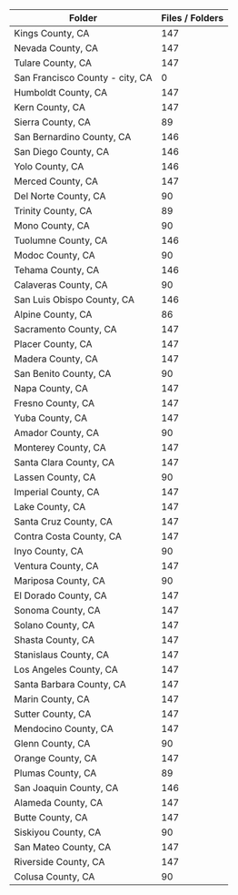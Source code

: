 | Folder                          |   Files / Folders |
|---------------------------------|-------------------|
| Kings County, CA                |               147 |
| Nevada County, CA               |               147 |
| Tulare County, CA               |               147 |
| San Francisco County - city, CA |                 0 |
| Humboldt County, CA             |               147 |
| Kern County, CA                 |               147 |
| Sierra County, CA               |                89 |
| San Bernardino County, CA       |               146 |
| San Diego County, CA            |               146 |
| Yolo County, CA                 |               146 |
| Merced County, CA               |               147 |
| Del Norte County, CA            |                90 |
| Trinity County, CA              |                89 |
| Mono County, CA                 |                90 |
| Tuolumne County, CA             |               146 |
| Modoc County, CA                |                90 |
| Tehama County, CA               |               146 |
| Calaveras County, CA            |                90 |
| San Luis Obispo County, CA      |               146 |
| Alpine County, CA               |                86 |
| Sacramento County, CA           |               147 |
| Placer County, CA               |               147 |
| Madera County, CA               |               147 |
| San Benito County, CA           |                90 |
| Napa County, CA                 |               147 |
| Fresno County, CA               |               147 |
| Yuba County, CA                 |               147 |
| Amador County, CA               |                90 |
| Monterey County, CA             |               147 |
| Santa Clara County, CA          |               147 |
| Lassen County, CA               |                90 |
| Imperial County, CA             |               147 |
| Lake County, CA                 |               147 |
| Santa Cruz County, CA           |               147 |
| Contra Costa County, CA         |               147 |
| Inyo County, CA                 |                90 |
| Ventura County, CA              |               147 |
| Mariposa County, CA             |                90 |
| El Dorado County, CA            |               147 |
| Sonoma County, CA               |               147 |
| Solano County, CA               |               147 |
| Shasta County, CA               |               147 |
| Stanislaus County, CA           |               147 |
| Los Angeles County, CA          |               147 |
| Santa Barbara County, CA        |               147 |
| Marin County, CA                |               147 |
| Sutter County, CA               |               147 |
| Mendocino County, CA            |               147 |
| Glenn County, CA                |                90 |
| Orange County, CA               |               147 |
| Plumas County, CA               |                89 |
| San Joaquin County, CA          |               146 |
| Alameda County, CA              |               147 |
| Butte County, CA                |               147 |
| Siskiyou County, CA             |                90 |
| San Mateo County, CA            |               147 |
| Riverside County, CA            |               147 |
| Colusa County, CA               |                90 |